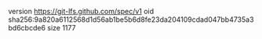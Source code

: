 version https://git-lfs.github.com/spec/v1
oid sha256:9a820a6112568d1d56ab1be5b6d8fe23da204109cdad047bb4735a3bd6cbcde6
size 1177
